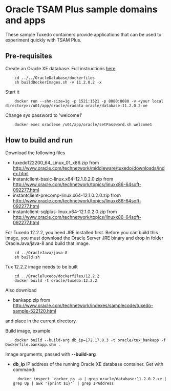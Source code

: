 Oracle TSAM Plus sample domains and apps
===
These sample Tuxedo containers provide applications that can be used to experiment quickly with TSAM Plus.

## Pre-requisites
Create an Oracle XE database. Full instructions [here](https://github.com/oracle/docker-images/tree/master/OracleDatabase).

        cd ../../OracleDatabase/dockerfiles
        sh buildDockerImages.sh -v 11.2.0.2 -x

Start it

        docker run --shm-size=1g -p 1521:1521 -p 8080:8080 -v <your local directory>:/u01/app/oracle/oradata oracle/database:11.2.0.2-xe

Change sys password to 'welcome1'

        docker exec oraclexe /u01/app/oracle/setPassword.sh welcome1

## How to build and run
Download the following files

* tuxedo122200_64_Linux_01_x86.zip               from http://www.oracle.com/technetwork/middleware/tuxedo/downloads/index.html
* instantclient-basic-linux.x64-12.1.0.2.0.zip   from http://www.oracle.com/technetwork/topics/linuxx86-64soft-092277.html
* instantclient-precomp-linux.x64-12.1.0.2.0.zip from http://www.oracle.com/technetwork/topics/linuxx86-64soft-092277.html
* instantclient-sqlplus-linux.x64-12.1.0.2.0.zip from http://www.oracle.com/technetwork/topics/linuxx86-64soft-092277.html

For Tuxedo 12.2.2, you need JRE installed first. Before you can build this image, you must download the Oracle Server JRE binary and drop in folder OracleJava/java-8 and build that image.

        cd ../OracleJava/java-8
        sh build.sh

Tux 12.2.2 image needs to be built

        cd ../OracleTuxedo/dockerfiles/12.2.2
        docker build -t oracle/tuxedo:12.2.2

Also download

* bankapp.zip from http://www.oracle.com/technetwork/indexes/samplecode/tuxedo-sample-522120.html

and place in the current directory.

Build image, example

        docker build --build-arg db_ip=172.17.0.3 -t oracle/tux_bankapp -f Dockerfile.bankapp.shm .

Image arguments, passed with **--build-arg**

* **db_ip**         IP address of the running Oracle XE database container. Get with command:

        docker inspect `docker ps -a | grep oracle/database:11.2.0.2-xe | grep Up | awk '{print $1}'` | grep IPAddress
